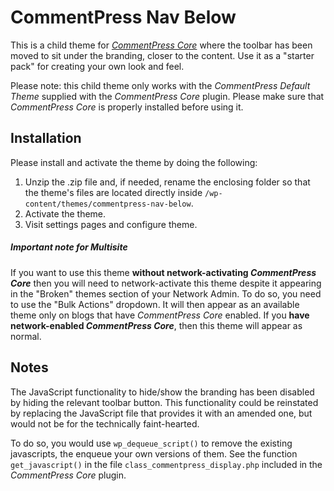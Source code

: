 CommentPress Nav Below
======================

This is a child theme for [*CommentPress Core*](https://github.com/IFBook/commentpress-core) where the toolbar has been moved to sit under the branding, closer to the content. Use it as a "starter pack" for creating your own look and feel.

Please note: this child theme only works with the *CommentPress Default Theme* supplied with the *CommentPress Core* plugin. Please make sure that *CommentPress Core* is properly installed before using it.

## Installation ##

Please install and activate the theme by doing the following:

1. Unzip the .zip file and, if needed, rename the enclosing folder so that the theme's files are located directly inside `/wp-content/themes/commentpress-nav-below`.
2. Activate the theme.
3. Visit settings pages and configure theme.

##### Important note for Multisite #####

If you want to use this theme **without network-activating *CommentPress Core*** then you will need to network-activate this theme despite it appearing in the "Broken" themes section of your Network Admin. To do so, you need to use the "Bulk Actions" dropdown. It will then appear as an available theme only on blogs that have *CommentPress Core* enabled. If you **have network-enabled *CommentPress Core***, then this theme will appear as normal.

## Notes ##

The JavaScript functionality to hide/show the branding has been disabled by hiding the relevant toolbar button. This functionality could be reinstated by replacing the JavaScript file that provides it with an amended one, but would not be for the technically faint-hearted.

To do so, you would use `wp_dequeue_script()` to remove the existing javascripts, the enqueue your own versions of them. See the function `get_javascript()` in the file `class_commentpress_display.php` included in the *CommentPress Core* plugin.